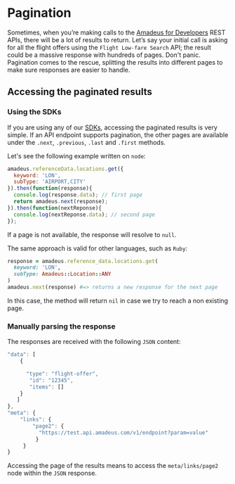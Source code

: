 # Pagination

Sometimes, when you’re making calls to the [Amadeus for Developers](http://developers.amadeus.com) REST APIs, there will be a lot of results to return. Let’s say your initial call is asking for all the flight offers using the `Flight Low-fare Search` API; the result could be a massive response with hundreds of pages. Don't panic. Pagination comes to the rescue, splitting the results into different pages to make sure responses are easier to handle.

## Accessing the paginated results

### Using the SDKs

If you are using any of our [SDKs](https://github.com/amadeus4dev), accessing the paginated results is very simple. If an API endpoint supports pagination, the other pages are available under the `.next`, `.previous`, `.last` and `.first` methods.

Let's see the following example written on `node`:

```javascript
amadeus.referenceData.locations.get({
  keyword: 'LON',
  subType: 'AIRPORT,CITY'
}).then(function(response){
  console.log(response.data); // first page
  return amadeus.next(response);
}).then(function(nextReponse){
  console.log(nextReponse.data); // second page
});
```

If a page is not available, the response will resolve to `null`.

The same approach is valid for other languages, such as `Ruby`:

```ruby
response = amadeus.reference_data.locations.get(
  keyword: 'LON',
  subType: Amadeus::Location::ANY
)
amadeus.next(response) #=> returns a new response for the next page
```

In this case, the method will return `nil` in case we try to reach a non existing page.

### Manually parsing the response

The responses are received with the following `JSON` content:

```javascript
"data": [
    {

      "type": "flight-offer",
       "id": "12345",
       "items": []
    }
   ]
},
"meta": {
    "links": {
        "page2": {
          "https://test.api.amadeus.com/v1/endpoint?param=value"
         }
     }
}
```

Accessing the page of the results means to access the `meta/links/page2` node within the `JSON` response.

